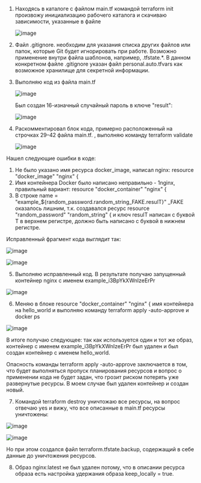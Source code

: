 1. Находясь в каталоге с файлом main.tf командой terraform init произвожу инициализацию рабочего каталога и скачиваю зависимости, указанные в файле
   
   ![image](https://github.com/inyushov/devops-netology/assets/127683348/fa870a41-44b4-4346-ba01-86dfb01374fa)

2. Файл .gitignore. необходим для указания списка других файлов или папок, которые Git будет игнорировать при работе. Возможно применение внутри файла шаблонов, например, .tfstate.*. В данном конкретном файле .gitignore указан файл personal.auto.tfvars как возможное хранилище для секретной информации.

3. Выполняю код из файла main.tf

   ![image](https://github.com/inyushov/devops-netology/assets/127683348/91cfea8a-1745-4976-9d95-9fc9ec254c43)

   Был создан 16-изначный случайный пароль в ключе "result":

   ![image](https://github.com/inyushov/devops-netology/assets/127683348/329e5206-b591-4dfd-b512-0a7b2b69929d)

4. Раскомментировал блок кода, примерно расположенный на строчках 29–42 файла main.tf. , выполняю команду terraform validate

   ![image](https://github.com/inyushov/devops-netology/assets/127683348/113ba94c-5b86-4875-82c1-05c4cde394b1)

Нашел следующие ошибки в коде:
1. Не было указано имя ресурса docker_image, написал nginx: resource "docker_image" "nginx" {
2. Имя контейнера Docker было написано неправильно - 1nginx, правильный вариант: resource "docker_container" "nginx" {
3. В строке name = "example_${random_password.random_string_FAKE.resulT}" _FAKE оказалось лишним, т.к. создавался ресурс resource "random_password" "random_string" { и ключ resulT написан с буквой T в верхнем регистре, должно быть написано с буквой в нижнем регистре.

Исправленный фрагмент кода выглядит так:

![image](https://github.com/inyushov/devops-netology/assets/127683348/26e10c07-9239-4741-8566-87c00d9f040b)

![image](https://github.com/inyushov/devops-netology/assets/127683348/e8aed5e5-9a0a-4996-828b-e0c2714f5b6c)

5. Выполняю исправленный код. В результате получаю запущенный контейнер nginx с именем example_i3BpYkXWnIzeErPr

![image](https://github.com/inyushov/devops-netology/assets/127683348/e3258cba-be06-455c-88d6-dd684ca0c247)

6. Меняю в блоке resource "docker_container" "nginx" { имя контейнера на hello_world и выполняю команду terraform apply -auto-approve и docker ps

![image](https://github.com/inyushov/devops-netology/assets/127683348/8da17fac-1e95-49e3-abf8-9fcf98683a76)

В итоге получаю следующее: так как используется один и тот же образ, контейнер с именем example_i3BpYkXWnIzeErPr был удален и был создан контейнер с именем hello_world.

Опасность команды terraform apply -auto-approve заключается в том, что будет выполняться пропуск планирования ресурсов и вопрос о применении кода не будет задан, что грозит риском потерять уже развернутые ресурсы. В моем случае был удален контейнер и создан новый.

7. Командой terraform destroy уничтожаю все ресурсы, на вопрос отвечаю yes и вижу, что все описанные в main.tf ресурсы уничтожены:

![image](https://github.com/inyushov/devops-netology/assets/127683348/8485a859-e46c-4c38-9f1e-07d926c5e032)

![image](https://github.com/inyushov/devops-netology/assets/127683348/fc641e0f-9d6c-4f7f-ad86-c595fa5b019c)

Но при этом создался файл terraform.tfstate.backup, содержащий в себе данные до уничтожения ресурсов.

8. Образ nginx:latest не был удален потому, что в описании ресурса образа есть настройка удержания образа keep_locally = true.

